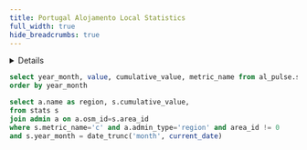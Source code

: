 ```yaml
---
title: Portugal Alojamento Local Statistics
full_width: true
hide_breadcrumbs: true
---
```

<LastRefreshed/>


<Details title='How to edit this page'>

  This page can be found in your project at `/pages/index.md`. Make a change to the markdown file and save it to see the change take effect in your browser.
</Details>

```sql monthly_stats
select year_month, value, cumulative_value, metric_name from al_pulse.stats where area_id=0 and metric_name='c'
order by year_month
```

<LineChart
  title="Monthly Stats"
  data={monthly_stats}
  y="cumulative_value"
  y2="value"
  y2SeriesType=bar
  xField="year_month"
  yField="value"
  />

``` sql region_stats
select a.name as region, s.cumulative_value, 
from stats s
join admin a on a.osm_id=s.area_id
where s.metric_name='c' and a.admin_type='region' and area_id != 0
and s.year_month = date_trunc('month', current_date)
```
